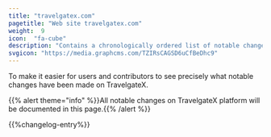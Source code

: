 ```yaml
---
title: "travelgatex.com"
pagetitle: "Web site travelgatex.com"
weight:  9
icon:  "fa-cube"
description: "Contains a chronologically ordered list of notable changes at our website"
svgicon: "https://media.graphcms.com/TZIRsCAGSD6uCfBeDhc9"
---
```


To make it easier for users and contributors to see precisely what notable changes have been made on TravelgateX.

{{% alert theme="info" %}}All notable changes on TravelgateX platform will be documented in this page.{{% /alert %}}

{{%changelog-entry%}}